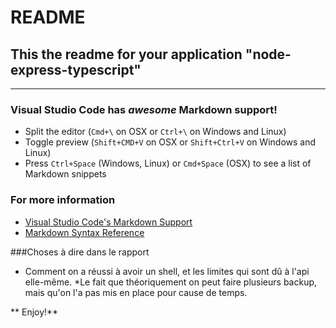 # README
## This the readme for your application "node-express-typescript" 
-------------------
### Visual Studio Code has *awesome* Markdown support!

* Split the editor (`Cmd+\` on OSX or `Ctrl+\` on Windows and Linux)
* Toggle preview (`Shift+CMD+V` on OSX or `Shift+Ctrl+V` on Windows and Linux)
* Press `Ctrl+Space` (Windows, Linux) or `Cmd+Space` (OSX) to see a list of Markdown snippets

### For more information
* [Visual Studio Code's Markdown Support](http://code.visualstudio.com/docs/languages/markdown)
* [Markdown Syntax Reference](http://daringfireball.net)


###Choses à dire dans le rapport 
* Comment on a réussi à avoir un shell, et les limites qui sont dû à l'api elle-même.
*Le fait que théoriquement on peut faire plusieurs backup, mais qu'on l'a pas mis en place pour cause de temps.


** Enjoy!**